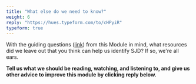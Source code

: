 ```yaml
---
title: "What else do we need to know?"
weight: 6
reply: "https://hues.typeform.com/to/cHPyiR"
typeform: true
---
```


With the guiding questions ([link](https://barkslikeadogma.course.sjmd.space)) from this Module in mind, what resources did we leave out that you think can help us identify SJD?
If so, we're all ears.

**Tell us what we should be reading, watching, and listening to, and give us other advice to improve this module by clicking reply below.**
